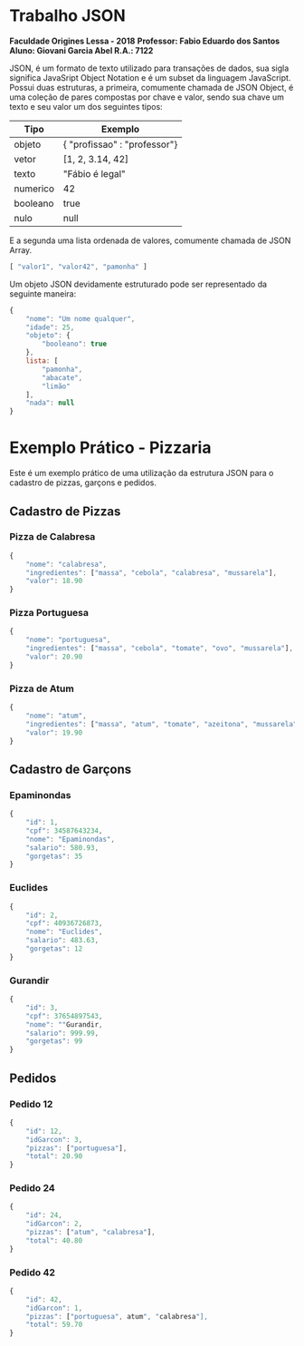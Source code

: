 # Trabalho JSON
**Faculdade Origines Lessa - 2018**
**Professor: Fabio Eduardo dos Santos**
**Aluno: Giovani Garcia Abel R.A.: 7122**

JSON, é um formato de texto utilizado para transações de dados, sua sigla significa JavaSript Object Notation e é um subset da linguagem JavaScript. Possui duas estruturas, a primeira, comumente chamada de JSON Object, é uma coleção de pares compostas por chave e valor, sendo sua chave um texto e seu valor um dos seguintes tipos:

Tipo | Exemplo
-----|------
objeto | { "profissao" : "professor"}
vetor | [1, 2, 3.14, 42]
texto | "Fábio é legal"
numerico | 42
booleano | true
nulo | null

E a segunda uma lista ordenada de valores, comumente chamada de JSON Array.
```javascript
[ "valor1", "valor42", "pamonha" ]
```

Um objeto JSON devidamente estruturado pode ser representado da seguinte maneira:
```javascript
{
    "nome": "Um nome qualquer",
    "idade": 25,
    "objeto": {
        "booleano": true
    },
    lista: [
        "pamonha",
        "abacate",
        "limão"
    ],
    "nada": null
}
```

# Exemplo Prático - Pizzaria
Este é um exemplo prático de uma utilização da estrutura JSON para o cadastro de pizzas, garçons e pedidos.
## Cadastro de Pizzas
### Pizza de Calabresa
```javascript
{
    "nome": "calabresa",
    "ingredientes": ["massa", "cebola", "calabresa", "mussarela"],
    "valor": 18.90
}
```
### Pizza Portuguesa
```javascript
{
    "nome": "portuguesa",
    "ingredientes": ["massa", "cebola", "tomate", "ovo", "mussarela"],
    "valor": 20.90
}
```
### Pizza de Atum
```javascript
{
    "nome": "atum",
    "ingredientes": ["massa", "atum", "tomate", "azeitona", "mussarela"],
    "valor": 19.90
}
```
## Cadastro de Garçons
### Epaminondas
```javascript
{
    "id": 1,
    "cpf": 34587643234, 
    "nome": "Epaminondas",
    "salario": 580.93,
    "gorgetas": 35
}
```
### Euclides
```javascript
{
    "id": 2,
    "cpf": 40936726873, 
    "nome": "Euclides",
    "salario": 483.63,
    "gorgetas": 12
}
```
### Gurandir
```javascript
{
    "id": 3,
    "cpf": 37654897543, 
    "nome": ""Gurandir,
    "salario": 999.99,
    "gorgetas": 99
}
```
## Pedidos
### Pedido 12
```javascript
{
    "id": 12,
    "idGarcon": 3,
    "pizzas": ["portuguesa"],
    "total": 20.90
}
```
### Pedido 24
```javascript
{
    "id": 24,
    "idGarcon": 2,
    "pizzas": ["atum", "calabresa"],
    "total": 40.80 
}
```
### Pedido 42
```javascript
{
    "id": 42,
    "idGarcon": 1,
    "pizzas": ["portuguesa", atum", "calabresa"],
    "total": 59.70 
}
```
